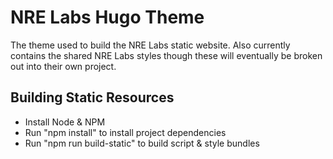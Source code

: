 # NRE Labs Hugo Theme

The theme used to build the NRE Labs static website. Also currently contains the shared NRE Labs styles though these will eventually be broken out into their own project.

## Building Static Resources

- Install Node & NPM
- Run "npm install" to install project dependencies 
- Run "npm run build-static" to build script & style bundles